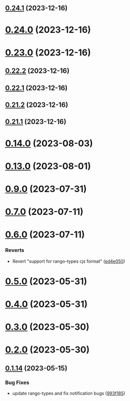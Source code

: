 ## [0.24.1](https://github.com/yeager-eren/rango-client/compare/provider-halo@0.24.0...provider-halo@0.24.1) (2023-12-16)



# [0.24.0](https://github.com/yeager-eren/rango-client/compare/provider-halo@0.23.0...provider-halo@0.24.0) (2023-12-16)



# [0.23.0](https://github.com/yeager-eren/rango-client/compare/provider-halo@0.22.2...provider-halo@0.23.0) (2023-12-16)



## [0.22.2](https://github.com/yeager-eren/rango-client/compare/provider-halo@0.22.1...provider-halo@0.22.2) (2023-12-16)



## [0.22.1](https://github.com/yeager-eren/rango-client/compare/provider-halo@0.21.2...provider-halo@0.22.1) (2023-12-16)



## [0.21.2](https://github.com/yeager-eren/rango-client/compare/provider-halo@0.21.1-next.68...provider-halo@0.21.2) (2023-12-16)



## [0.21.1](https://github.com/yeager-eren/rango-client/compare/provider-halo@0.22.0...provider-halo@0.21.1) (2023-12-16)



# [0.14.0](https://github.com/rango-exchange/rango-client/compare/provider-kucoin-wallet@0.13.0...provider-kucoin-wallet@0.14.0) (2023-08-03)



# [0.13.0](https://github.com/rango-exchange/rango-client/compare/provider-kucoin-wallet@0.12.0...provider-kucoin-wallet@0.13.0) (2023-08-01)



# [0.9.0](https://github.com/rango-exchange/rango-client/compare/provider-kucoin-wallet@0.8.0...provider-kucoin-wallet@0.9.0) (2023-07-31)



# [0.7.0](https://github.com/rango-exchange/rango-client/compare/provider-kucoin-wallet@0.6.0...provider-kucoin-wallet@0.7.0) (2023-07-11)



# [0.6.0](https://github.com/rango-exchange/rango-client/compare/provider-kucoin-wallet@0.5.0...provider-kucoin-wallet@0.6.0) (2023-07-11)


### Reverts

* Revert "support for rango-types cjs format" ([ed4e050](https://github.com/rango-exchange/rango-client/commit/ed4e050bfc0dcde7aeffa6b0d73b02080a5721eb))



# [0.5.0](https://github.com/rango-exchange/rango-client/compare/provider-kucoin-wallet@0.4.0...provider-kucoin-wallet@0.5.0) (2023-05-31)



# [0.4.0](https://github.com/rango-exchange/rango-client/compare/provider-kucoin-wallet@0.3.0...provider-kucoin-wallet@0.4.0) (2023-05-31)



# [0.3.0](https://github.com/rango-exchange/rango-client/compare/provider-kucoin-wallet@0.2.0...provider-kucoin-wallet@0.3.0) (2023-05-30)



# [0.2.0](https://github.com/rango-exchange/rango-client/compare/provider-kucoin-wallet@0.1.15...provider-kucoin-wallet@0.2.0) (2023-05-30)



## [0.1.14](https://github.com/rango-exchange/rango-client/compare/provider-kucoin-wallet@0.1.13...provider-kucoin-wallet@0.1.14) (2023-05-15)


### Bug Fixes

* update rango-types and fix notification bugs ([993f185](https://github.com/rango-exchange/rango-client/commit/993f185e0b8c5e5e15a2c65ba2d85d1f9c8daa90))



